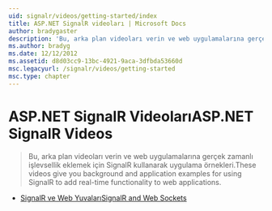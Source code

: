 ```yaml
---
uid: signalr/videos/getting-started/index
title: ASP.NET SignalR videoları | Microsoft Docs
author: bradygaster
description: 'Bu, arka plan videoları verin ve web uygulamalarına gerçek zamanlı işlevsellik eklemek için SignalR kullanarak uygulama örnekleri.'
ms.author: bradyg
ms.date: 12/12/2012
ms.assetid: d8d03cc9-13bc-4921-9aca-3dfbda53660d
msc.legacyurl: /signalr/videos/getting-started
msc.type: chapter
---
```

<a name="aspnet-signalr-videos"></a><span data-ttu-id="7f022-103">ASP.NET SignalR Videoları</span><span class="sxs-lookup"><span data-stu-id="7f022-103">ASP.NET SignalR Videos</span></span>
====================
> <span data-ttu-id="7f022-104">Bu, arka plan videoları verin ve web uygulamalarına gerçek zamanlı işlevsellik eklemek için SignalR kullanarak uygulama örnekleri.</span><span class="sxs-lookup"><span data-stu-id="7f022-104">These videos give you background and application examples for using SignalR to add real-time functionality to web applications.</span></span>


- [<span data-ttu-id="7f022-105">SignalR ve Web Yuvaları</span><span class="sxs-lookup"><span data-stu-id="7f022-105">SignalR and Web Sockets</span></span>](signalr-and-web-sockets.md)
